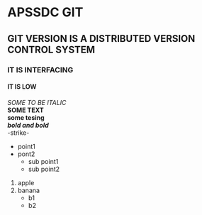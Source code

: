 # APSSDC GIT 
## GIT VERSION IS A DISTRIBUTED VERSION CONTROL SYSTEM
### IT IS INTERFACING 
#### IT IS LOW

*SOME TO BE ITALIC*<br>
**SOME TEXT**<br>
__some tesing__<br>
***bold and bold***<br>
-strike-
* point1
* pont2
  * sub point1
  * sub point2
  
 1. apple
 2. banana
    * b1
    * b2
    
  
